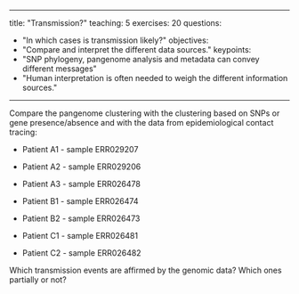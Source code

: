 
---
title: "Transmission?"
teaching: 5
exercises: 20
questions:
- "In which cases is transmission likely?"
objectives:
- "Compare and interpret the different data sources."
keypoints:
- "SNP phylogeny, pangenome analysis and metadata can convey different messages"
- "Human interpretation is often needed to weigh the different information sources."
---




Compare the pangenome clustering with the clustering based on SNPs or gene presence/absence and with the data from epidemiological contact tracing:

- Patient A1 - sample ERR029207
- Patient A2 - sample ERR029206
- Patient A3 - sample ERR026478


- Patient B1 - sample ERR026474 
- Patient B2 - sample ERR026473


- Patient C1 - sample ERR026481
- Patient C2 - sample ERR026482

Which transmission events are affirmed by the genomic data? Which ones partially or not?
